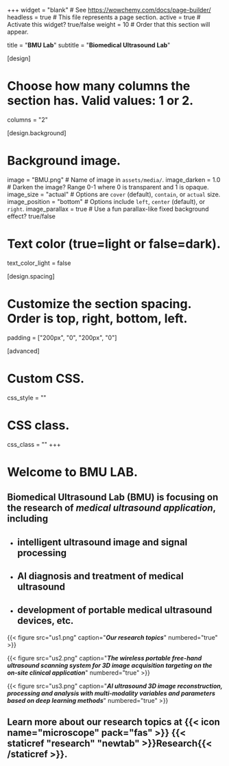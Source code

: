 +++
widget = "blank"  # See https://wowchemy.com/docs/page-builder/
headless = true  # This file represents a page section.
active = true  # Activate this widget? true/false
weight = 10  # Order that this section will appear.

title = "<b>BMU Lab</b>"
subtitle = "<b>Biomedical Ultrasound Lab</b>"

[design]
  # Choose how many columns the section has. Valid values: 1 or 2.
  columns = "2"

[design.background]
  # Background image.
  image = "BMU.png"  # Name of image in `assets/media/`.
  image_darken = 1.0  # Darken the image? Range 0-1 where 0 is transparent and 1 is opaque.
  image_size = "actual"  #  Options are `cover` (default), `contain`, or `actual` size.
  image_position = "bottom"  # Options include `left`, `center` (default), or `right`.
  image_parallax = true  # Use a fun parallax-like fixed background effect? true/false
  
  # Text color (true=light or false=dark).
  text_color_light = false

[design.spacing]
  # Customize the section spacing. Order is top, right, bottom, left.
  padding = ["200px", "0", "200px", "0"]

[advanced]
 # Custom CSS. 
 css_style = ""
 
 # CSS class.
 css_class = ""
+++
<br>

# Welcome to BMU LAB.

## Biomedical Ultrasound Lab (BMU) is focusing on the research of <em><b>medical ultrasound application</b></em>, including 
- ## <b>intelligent ultrasound image and signal processing</b>
- ## <b>AI diagnosis and treatment of medical ultrasound</b>
- ## <b>development of portable medical ultrasound devices, etc.</b>
{{< figure src="us1.png" caption="<em><b>Our research topics</b></em>" numbered="true" >}}

{{< figure src="us2.png" caption="<em><b>The wireless portable free-hand ultrasound scanning system for 3D image acquisition targeting on the on-site clinical application</b></em>" numbered="true" >}}

{{< figure src="us3.png" caption="<em><b>AI ultrasound 3D image reconstruction, processing and analysis with multi-modality variables and parameters based on deep learning methods</b></em>" numbered="true" >}}

## Learn more about our research topics at {{< icon name="microscope" pack="fas" >}} {{< staticref "research" "newtab" >}}Research{{< /staticref >}}.
